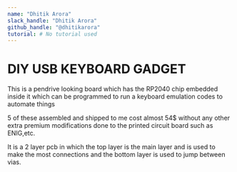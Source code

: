 ```yaml
---
name: "Dhitik Arora"
slack_handle: "Dhitik Arora"
github_handle: "@dhitikarora"
tutorial: # No tutorial used
---
```


# DIY USB KEYBOARD GADGET

This is a pendrive looking board which has the RP2040 chip embedded inside it which can be programmed to run a keyboard emulation codes to automate things

5 of these assembled and shipped to me cost almost 54$ without any other extra premium modifications done to the printed circuit board such as ENIG,etc.

It is a 2 layer pcb in which the top layer is the main layer and is used to make the most connections and the bottom layer is used to jump between vias.